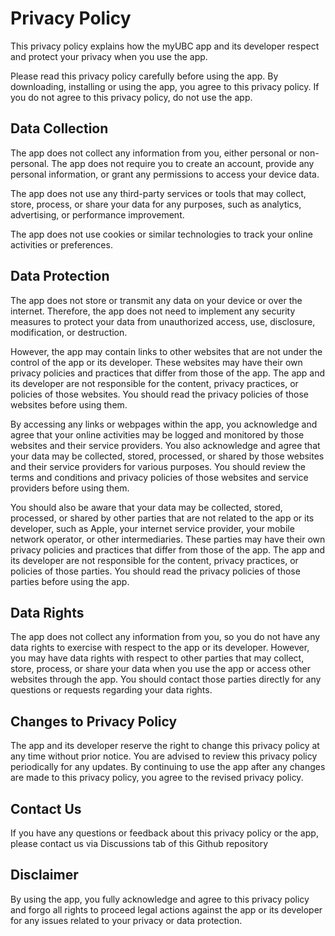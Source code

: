 # Privacy Policy

This privacy policy explains how the myUBC app and its developer respect and protect your privacy when you use the app.

Please read this privacy policy carefully before using the app. By downloading, installing or using the app, you agree to this privacy policy. If you do not agree to this privacy policy, do not use the app.

## Data Collection

The app does not collect any information from you, either personal or non-personal. The app does not require you to create an account, provide any personal information, or grant any permissions to access your device data.

The app does not use any third-party services or tools that may collect, store, process, or share your data for any purposes, such as analytics, advertising, or performance improvement.

The app does not use cookies or similar technologies to track your online activities or preferences.

## Data Protection

The app does not store or transmit any data on your device or over the internet. Therefore, the app does not need to implement any security measures to protect your data from unauthorized access, use, disclosure, modification, or destruction.

However, the app may contain links to other websites that are not under the control of the app or its developer. These websites may have their own privacy policies and practices that differ from those of the app. The app and its developer are not responsible for the content, privacy practices, or policies of those websites. You should read the privacy policies of those websites before using them.

By accessing any links or webpages within the app, you acknowledge and agree that your online activities may be logged and monitored by those websites and their service providers. You also acknowledge and agree that your data may be collected, stored, processed, or shared by those websites and their service providers for various purposes. You should review the terms and conditions and privacy policies of those websites and service providers before using them.

You should also be aware that your data may be collected, stored, processed, or shared by other parties that are not related to the app or its developer, such as Apple, your internet service provider, your mobile network operator, or other intermediaries. These parties may have their own privacy policies and practices that differ from those of the app. The app and its developer are not responsible for the content, privacy practices, or policies of those parties. You should read the privacy policies of those parties before using the app.

## Data Rights

The app does not collect any information from you, so you do not have any data rights to exercise with respect to the app or its developer. However, you may have data rights with respect to other parties that may collect, store, process, or share your data when you use the app or access other websites through the app. You should contact those parties directly for any questions or requests regarding your data rights.

## Changes to Privacy Policy

The app and its developer reserve the right to change this privacy policy at any time without prior notice. You are advised to review this privacy policy periodically for any updates. By continuing to use the app after any changes are made to this privacy policy, you agree to the revised privacy policy.

## Contact Us

If you have any questions or feedback about this privacy policy or the app, please contact us via Discussions tab of this Github repository 

## Disclaimer

By using the app, you fully acknowledge and agree to this privacy policy and forgo all rights to proceed legal actions against the app or its developer for any issues related to your privacy or data protection.
